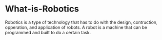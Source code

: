 # What-is-Robotics
Robotics is a type of technology that has to do with the design, contruction, opperation, and application of robots. A robot is a machine that can be programmed and built to do a certain task. 
